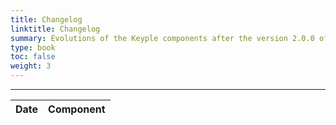 ```yaml
---
title: Changelog
linktitle: Changelog
summary: Evolutions of the Keyple components after the version 2.0.0 of the SDK.
type: book
toc: false
weight: 3
---
```


---
<table id="changelog-table" class="table table-striped">
   <thead>
      <tr>
         <th>Date</th>
         <th>Component</th>
      </tr>
   </thead>
   <tbody>
<!-- CHANGELOG_CONTENT -->
   </tbody>
</table>